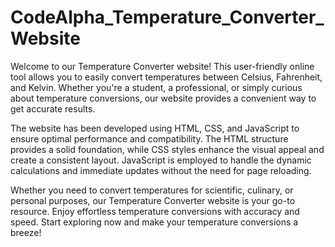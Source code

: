 # CodeAlpha_Temperature_Converter_Website
Welcome to our Temperature Converter website! This user-friendly online tool allows you to easily convert temperatures between Celsius, Fahrenheit, and Kelvin. Whether you're a student, a professional, or simply curious about temperature conversions, our website provides a convenient way to get accurate results.

The website has been developed using HTML, CSS, and JavaScript to ensure optimal performance and compatibility. The HTML structure provides a solid foundation, while CSS styles enhance the visual appeal and create a consistent layout. JavaScript is employed to handle the dynamic calculations and immediate updates without the need for page reloading.

Whether you need to convert temperatures for scientific, culinary, or personal purposes, our Temperature Converter website is your go-to resource. Enjoy effortless temperature conversions with accuracy and speed. Start exploring now and make your temperature conversions a breeze!
